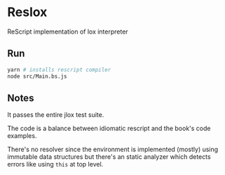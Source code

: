 # Reslox

ReScript implementation of lox interpreter

## Run

```sh
yarn # installs rescript compiler
node src/Main.bs.js
```

## Notes

It passes the entire jlox test suite.

The code is a balance between idiomatic rescript and the book's code examples.

There's no resolver since the environment is implemented (mostly) using immutable data structures
but there's an static analyzer which detects errors like using `this` at top level.
